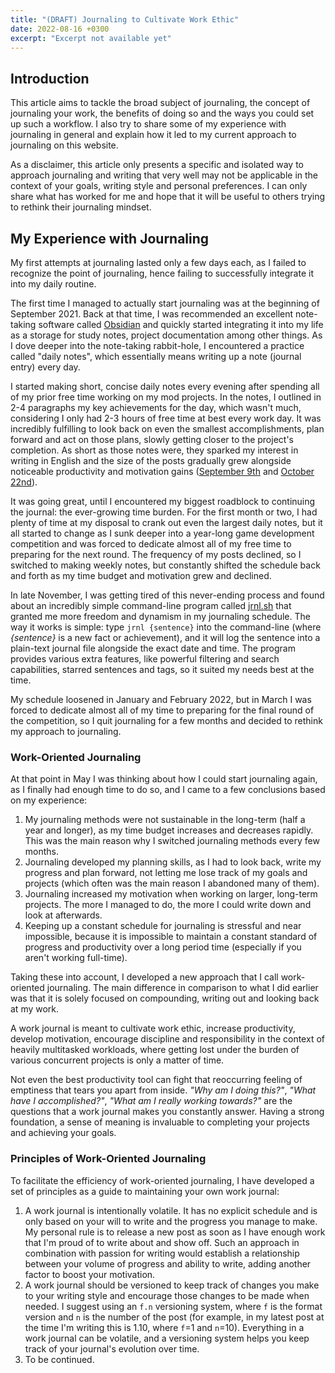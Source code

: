 ```yaml
---
title: "(DRAFT) Journaling to Cultivate Work Ethic"
date: 2022-08-16 +0300
excerpt: "Excerpt not available yet"
---
```


## Introduction

This article aims to tackle the broad subject of journaling, the concept of journaling your work, the benefits of doing
so and the ways you could set up such a workflow. I also try to share some of my experience with journaling in general
and explain how it led to my current approach to journaling on this website.

As a disclaimer, this article only presents a specific and isolated way to approach journaling and writing that very
well may not be applicable in the context of your goals, writing style and personal preferences. I can only share what
has worked for me and hope that it will be useful to others trying to rethink their journaling mindset.

## My Experience with Journaling

My first attempts at journaling lasted only a few days each, as I failed to recognize the point of journaling, hence
failing to successfully integrate it into my daily routine.

The first time I managed to actually start journaling was at the beginning of September 2021. Back at that time, I was
recommended an excellent note-taking software called [Obsidian](https://obsidian.md) and quickly started integrating it
into my life as a storage for study notes, project documentation among other things. As I dove deeper into the
note-taking rabbit-hole, I encountered a practice called "daily notes", which essentially means writing up a note
(journal entry) every day.

I started making short, concise daily notes every evening after spending all of my prior free time working on my mod
projects. In the notes, I outlined in 2-4 paragraphs my key achievements for the day, which wasn't much, considering I
only had 2-3 hours of free time at best every work day. It was incredibly fulfilling to look back on even the smallest
accomplishments, plan forward and act on those plans, slowly getting closer to the project's completion. As short as
those notes were, they sparked my interest in writing in English and the size of the posts gradually grew alongside
noticeable productivity and motivation gains ([September 9th](/cdn/20220816/DailyNote20210909.png) and
[October 22nd](/cdn/20220816/DailyNote20211022.png)).

It was going great, until I encountered my biggest roadblock to continuing the journal: the ever-growing time burden.
For the first month or two, I had plenty of time at my disposal to crank out even the largest daily notes, but it all
started to change as I sunk deeper into a year-long game development competition and was forced to dedicate almost all
of my free time to preparing for the next round. The frequency of my posts declined, so I switched to making weekly
notes, but constantly shifted the schedule back and forth as my time budget and motivation grew and declined.

In late November, I was getting tired of this never-ending process and found about an incredibly simple command-line
program called [jrnl.sh](https://jrnl.sh) that granted me more freedom and dynamism in my journaling schedule. The way
it works is simple: type `jrnl {sentence}` into the command-line (where _{sentence}_ is a new fact or achievement), and
it will log the sentence into a plain-text journal file alongside the exact date and time. The program provides various
extra features, like powerful filtering and search capabilities, starred sentences and tags, so it suited my needs best
at the time.

My schedule loosened in January and February 2022, but in March I was forced to dedicate almost all of my time to
preparing for the final round of the competition, so I quit journaling for a few months and decided to rethink my
approach to journaling.

### Work-Oriented Journaling

At that point in May I was thinking about how I could start journaling again, as I finally had enough time to do so,
and I came to a few conclusions based on my experience:

1. My journaling methods were not sustainable in the long-term (half a year and longer), as my time budget increases and
   decreases rapidly. This was the main reason why I switched journaling methods every few months.
2. Journaling developed my planning skills, as I had to look back, write my progress and plan forward, not letting me 
   lose track of my goals and projects (which often was the main reason I abandoned many of them).
3. Journaling increased my motivation when working on larger, long-term projects. The more I managed to do, the more I
   could write down and look at afterwards.
4. Keeping up a constant schedule for journaling is stressful and near impossible, because it is impossible to maintain
   a constant standard of progress and productivity over a long period time (especially if you aren't working full-time).

Taking these into account, I developed a new approach that I call work-oriented journaling. The main difference in
comparison to what I did earlier was that it is solely focused on compounding, writing out and looking back at my work.

A work journal is meant to cultivate work ethic, increase productivity, develop motivation, encourage discipline and
responsibility in the context of heavily multitasked workloads, where getting lost under the burden of various
concurrent projects is only a matter of time.

Not even the best productivity tool can fight that reoccurring feeling of emptiness that tears you apart from inside.
_"Why am I doing this?"_, _"What have I accomplished?"_, _"What am I really working towards?"_ are the questions that a
work journal makes you constantly answer. Having a strong foundation, a sense of meaning is invaluable to completing
your projects and achieving your goals.

### Principles of Work-Oriented Journaling

To facilitate the efficiency of work-oriented journaling, I have developed a set of principles as a guide to maintaining
your own work journal:

1. A work journal is intentionally volatile. It has no explicit schedule and is only based on your will to write and the
   progress you manage to make. My personal rule is to release a new post as soon as I have enough work that I'm proud
   of to write about and show off. Such an approach in combination with passion for writing would establish a
   relationship between your volume of progress and ability to write, adding another factor to boost your motivation.
2. A work journal should be versioned to keep track of changes you make to your writing style and encourage those
   changes to be made when needed. I suggest using an `f.n` versioning system, where `f` is the format version and `n`
   is the number of the post (for example, in my latest post at the time I'm writing this is 1.10, where
   `f`=1 and `n`=10). Everything in a work journal can be volatile, and a versioning system helps you keep track of your
   journal's evolution over time.
3. To be continued.
